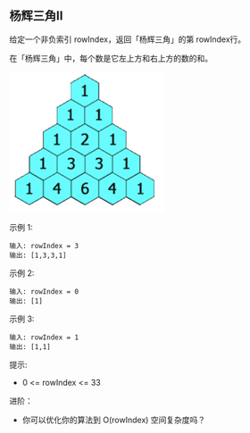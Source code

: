 ## 杨辉三角II

给定一个非负索引 rowIndex，返回「杨辉三角」的第 rowIndex行。

在「杨辉三角」中，每个数是它左上方和右上方的数的和。

![](../images/119.pascals-triangle-ii.png)

示例 1:

```
输入: rowIndex = 3
输出: [1,3,3,1]
```
示例 2:

```
输入: rowIndex = 0
输出: [1]
```
示例 3:

```
输入: rowIndex = 1
输出: [1,1]
```

提示:

* 0 <= rowIndex <= 33


进阶：

* 你可以优化你的算法到 O(rowIndex) 空间复杂度吗？